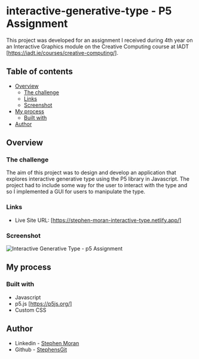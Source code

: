# interactive-generative-type - P5 Assignment

This project was developed for an assignment I received during 4th year on an Interactive Graphics module on the Creative Computing course at IADT [https://iadt.ie/courses/creative-computing/].


## Table of contents

- [Overview](#overview)
  - [The challenge](#the-challenge)
  - [Links](#links)
  - [Screenshot](#screenshot)
- [My process](#my-process)
  - [Built with](#built-with)
- [Author](#author)

## Overview

### The challenge

The aim of this project was to design and develop an application that explores interactive generative type using the P5 library in Javascript. The project had to include some way for the user to interact with the type and so I implemented a GUI for users to manipulate the type.

### Links

- Live Site URL: [https://stephen-moran-interactive-type.netlify.app/]

### Screenshot
![Interactive Generative Type - p5 Assignment](https://user-images.githubusercontent.com/45046901/141008598-4465f7c2-e3d6-4b39-afcd-3f5ef39997f5.png)

## My process

### Built with

- Javascript
- p5.js [https://p5js.org/]
- Custom CSS

## Author

- Linkedin - [Stephen Moran](https://www.linkedin.com/in/stephen-moran-/)
- Github - [StephensGit](https://github.com/StephensGit)

